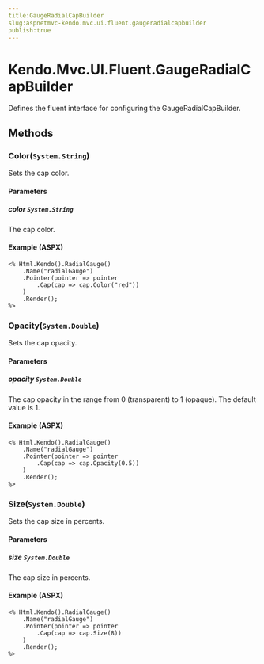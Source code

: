 ```yaml
---
title:GaugeRadialCapBuilder
slug:aspnetmvc-kendo.mvc.ui.fluent.gaugeradialcapbuilder
publish:true
---
```


# Kendo.Mvc.UI.Fluent.GaugeRadialCapBuilder
Defines the fluent interface for configuring the GaugeRadialCapBuilder.



## Methods

### Color(`System.String`)
Sets the cap color.


#### Parameters

##### color `System.String`
The cap color.




#### Example (ASPX)
    <% Html.Kendo().RadialGauge()
        .Name("radialGauge")
        .Pointer(pointer => pointer
            .Cap(cap => cap.Color("red"))
        )
        .Render();
    %>


### Opacity(`System.Double`)
Sets the cap opacity.


#### Parameters

##### opacity `System.Double`
The cap opacity in the range from 0 (transparent) to 1 (opaque).
            The default value is 1.




#### Example (ASPX)
    <% Html.Kendo().RadialGauge()
        .Name("radialGauge")
        .Pointer(pointer => pointer
            .Cap(cap => cap.Opacity(0.5))
        )
        .Render();
    %>


### Size(`System.Double`)
Sets the cap size in percents.


#### Parameters

##### size `System.Double`
The cap size in percents.




#### Example (ASPX)
    <% Html.Kendo().RadialGauge()
        .Name("radialGauge")
        .Pointer(pointer => pointer
            .Cap(cap => cap.Size(8))
        )
        .Render();
    %>



 
